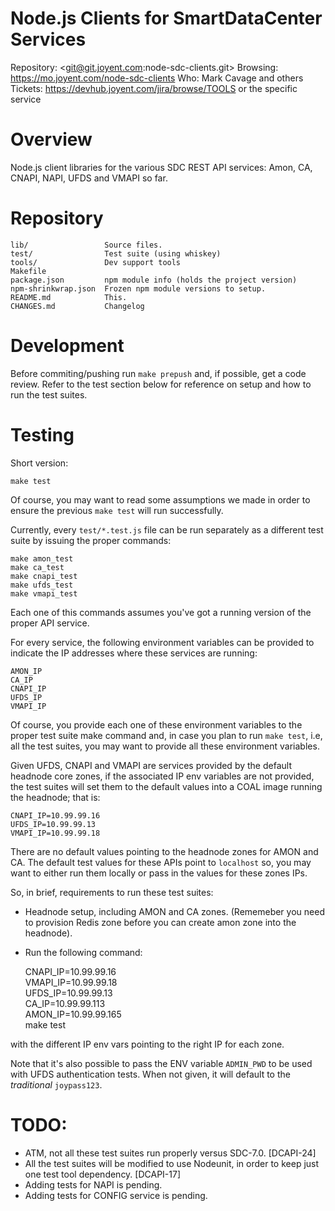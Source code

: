 # Node.js Clients for SmartDataCenter Services

Repository: <git@git.joyent.com:node-sdc-clients.git>
Browsing: <https://mo.joyent.com/node-sdc-clients>
Who: Mark Cavage and others
Tickets: <https://devhub.joyent.com/jira/browse/TOOLS> or the specific service


# Overview

Node.js client libraries for the various SDC REST API services: Amon, CA,
CNAPI, NAPI, UFDS and VMAPI so far.

# Repository

    lib/                 Source files.
    test/                Test suite (using whiskey)
    tools/               Dev support tools
    Makefile
    package.json         npm module info (holds the project version)
    npm-shrinkwrap.json  Frozen npm module versions to setup.
    README.md            This.
    CHANGES.md           Changelog


# Development

Before commiting/pushing run `make prepush` and, if possible, get a code
review. Refer to the test section below for reference on setup and how to run
the test suites.

# Testing

Short version:

    make test

Of course, you may want to read some assumptions we made in order to ensure
the previous `make test` will run successfully.

Currently, every `test/*.test.js` file can be run separately as a different
test suite by issuing the proper commands:

    make amon_test
    make ca_test
    make cnapi_test
    make ufds_test
    make vmapi_test

Each one of this commands assumes you've got a running version of the proper
API service.

For every service, the following environment variables can be provided to
indicate the IP addresses where these services are running:

    AMON_IP
    CA_IP
    CNAPI_IP
    UFDS_IP
    VMAPI_IP

Of course, you provide each one of these environment variables to the proper
test suite make command and, in case you plan to run `make test`, i.e, all the
test suites, you may want to provide all these environment variables.

Given UFDS, CNAPI and VMAPI are services provided by the default headnode core
zones, if the associated IP env variables are not provided, the test suites
will set them to the default values into a COAL image running the headnode;
that is:

    CNAPI_IP=10.99.99.16
    UFDS_IP=10.99.99.13
    VMAPI_IP=10.99.99.18

There are no default values pointing to the headnode zones for AMON and CA.
The default test values for these APIs point to `localhost` so, you may want
to either run them locally or pass in the values for these zones IPs.

So, in brief, requirements to run these test suites:

- Headnode setup, including AMON and CA zones. (Rememeber you need to provision
  Redis zone before you can create amon zone into the headnode).
- Run the following command:

    CNAPI_IP=10.99.99.16 \
    VMAPI_IP=10.99.99.18 \
    UFDS_IP=10.99.99.13 \
    CA_IP=10.99.99.113 \
    AMON_IP=10.99.99.165 \
    make test

with the different IP env vars pointing to the right IP for each zone.

Note that it's also possible to pass the ENV variable `ADMIN_PWD` to be used
with UFDS authentication tests. When not given, it will default to the
_traditional_ `joypass123`.

# TODO:

- ATM, not all these test suites run properly versus SDC-7.0. [DCAPI-24]
- All the test suites will be modified to use Nodeunit, in order to keep
  just one test tool dependency. [DCAPI-17]
- Adding tests for NAPI is pending.
- Adding tests for CONFIG service is pending.
